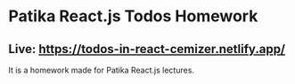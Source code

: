# Patika React.js Todos Homework
## Live: https://todos-in-react-cemizer.netlify.app/
It is a homework made for Patika React.js lectures.
